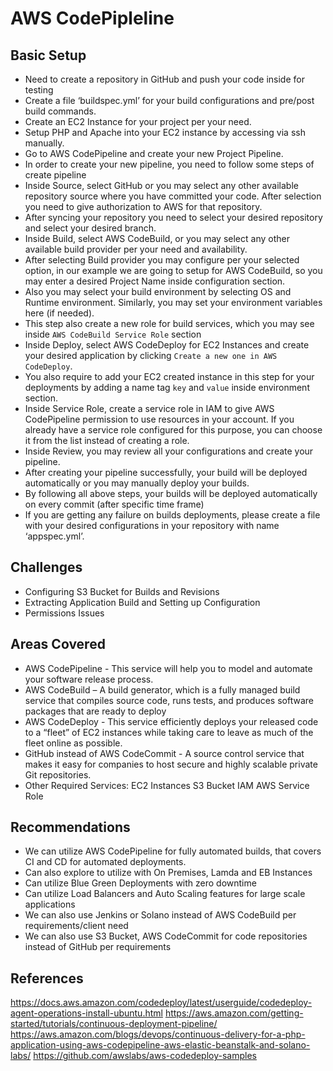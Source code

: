 # AWS CodePipleline 


## Basic Setup
- Need to create a repository in GitHub and push your code inside for testing
- Create a file ‘buildspec.yml’ for your build configurations and pre/post build commands.
- Create an EC2 Instance for your project per your need.
- Setup PHP and Apache into your EC2 instance by accessing via ssh manually.
- Go to AWS CodePipeline and create your new Project Pipeline.
- In order to create your new pipeline, you need to follow some steps of create pipeline
- Inside Source, select GitHub or you may select any other available repository source where you have committed your code. After selection you need to give authorization to AWS for that repository.
- After syncing your repository you need to select your desired repository and select your desired branch.
- Inside Build, select AWS CodeBuild, or you may select any other available build provider per your need and availability.
- After selecting Build provider you may configure per your selected option, in our example we are going to setup for AWS CodeBuild, so you may enter a desired Project Name inside configuration section.
- Also you may select your build environment by selecting OS and Runtime environment. Similarly, you may set your environment variables here (if needed).
- This step also create a new role for build services, which you may see inside `AWS CodeBuild Service Role` section
- Inside Deploy, select AWS CodeDeploy for EC2 Instances and create your desired application by clicking `Create a new one in AWS CodeDeploy`.
- You also require to add your EC2 created instance in this step for your deployments by adding a name tag `key` and `value` inside environment section.
- Inside Service Role, create a service role in IAM to give AWS CodePipeline permission to use resources in your account. If you already have a service role configured for this purpose, you can choose it from the list instead of creating a role.
- Inside Review, you may review all your configurations and create your pipeline.
- After creating your pipeline successfully, your build will be deployed automatically or you may manually deploy your builds.
- By following all above steps, your builds will be deployed automatically on every commit (after specific time frame)
- If you are getting any failure on builds deployments, please create a file with your desired configurations in your repository with name ‘appspec.yml’.

## Challenges
- Configuring S3 Bucket for Builds and Revisions
- Extracting Application Build and Setting up Configuration
- Permissions Issues

## Areas Covered
- AWS CodePipeline - This service will help you to model and automate your software release process.
- AWS CodeBuild – A build generator, which is a fully managed build service that compiles source code, runs tests, and produces software packages that are ready to deploy
- AWS CodeDeploy - This service efficiently deploys your released code to a “fleet” of EC2 instances while taking care to leave as much of the fleet online as possible. 
- GitHub instead of AWS CodeCommit -  A source control service that makes it easy for companies to host secure and highly scalable private Git repositories.
- Other Required Services:
	EC2 Instances
	S3 Bucket
	IAM
	AWS Service Role

## Recommendations
- We can utilize AWS CodePipeline for fully automated builds, that covers CI and CD for automated deployments.
- Can also explore to utilize with On Premises, Lamda and EB Instances
- Can utilize Blue Green Deployments with zero downtime
- Can utilize Load Balancers and Auto Scaling features for large scale applications
- We can also use Jenkins or Solano instead of AWS CodeBuild per requirements/client need
- We can also use S3 Bucket, AWS CodeCommit for code repositories instead of GitHub per requirements

## References
https://docs.aws.amazon.com/codedeploy/latest/userguide/codedeploy-agent-operations-install-ubuntu.html 
https://aws.amazon.com/getting-started/tutorials/continuous-deployment-pipeline/
https://aws.amazon.com/blogs/devops/continuous-delivery-for-a-php-application-using-aws-codepipeline-aws-elastic-beanstalk-and-solano-labs/ 
https://github.com/awslabs/aws-codedeploy-samples 
